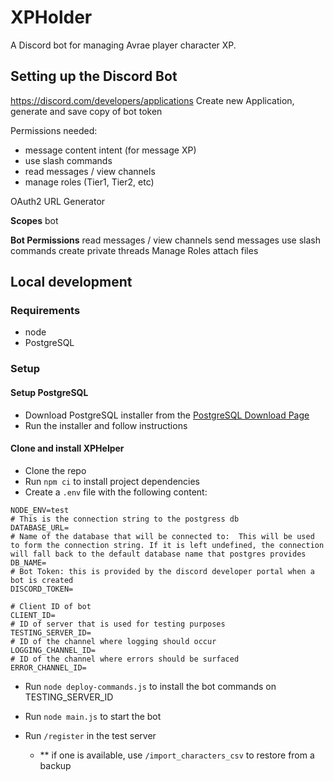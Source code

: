 # XPHolder

A Discord bot for managing Avrae player character XP.

## Setting up the Discord Bot

https://discord.com/developers/applications
Create new Application, generate and save copy of bot token

Permissions needed:

- message content intent (for message XP)
- use slash commands
- read messages / view channels
- manage roles (Tier1, Tier2, etc)

OAuth2 URL Generator

**Scopes**
bot

**Bot Permissions**
read messages / view channels
send messages
use slash commands
create private threads
Manage Roles
attach files

## Local development

### Requirements

- node
- PostgreSQL

### Setup

#### Setup PostgreSQL

- Download PostgreSQL installer from the [PostgreSQL Download Page](https://www.enterprisedb.com/downloads/postgres-postgresql-downloads)
- Run the installer and follow instructions

#### Clone and install XPHelper

- Clone the repo
- Run `npm ci` to install project dependencies
- Create a `.env` file with the following content:

```
NODE_ENV=test
# This is the connection string to the postgress db
DATABASE_URL=
# Name of the database that will be connected to:  This will be used to form the connection string. If it is left undefined, the connection will fall back to the default database name that postgres provides
DB_NAME=
# Bot Token: this is provided by the discord developer portal when a bot is created
DISCORD_TOKEN=

# Client ID of bot
CLIENT_ID=
# ID of server that is used for testing purposes
TESTING_SERVER_ID=
# ID of the channel where logging should occur
LOGGING_CHANNEL_ID=
# ID of the channel where errors should be surfaced
ERROR_CHANNEL_ID=
```

- Run `node deploy-commands.js` to install the bot commands on TESTING_SERVER_ID

- Run `node main.js` to start the bot
- Run `/register` in the test server
  - \*\* if one is available, use `/import_characters_csv` to restore from a backup
